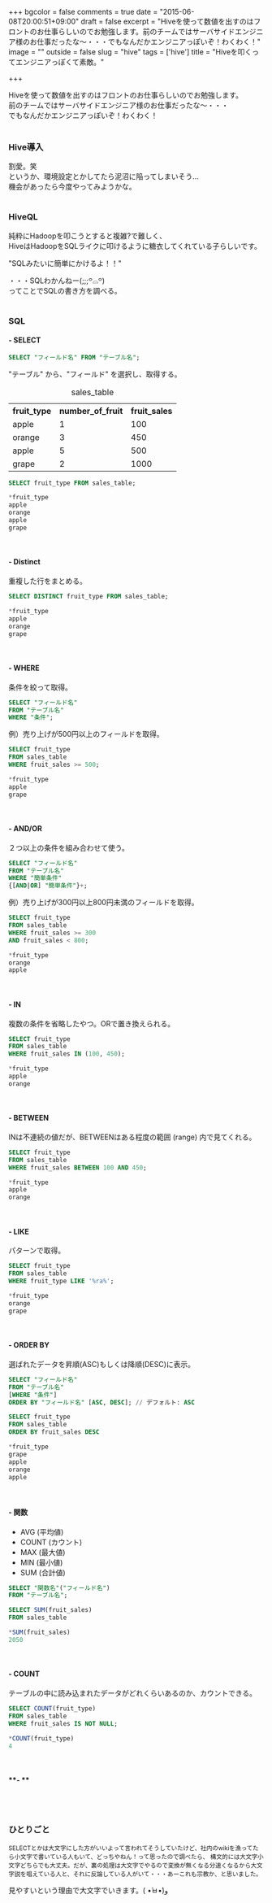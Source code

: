 +++
bgcolor = false
comments = true
date = "2015-06-08T20:00:51+09:00"
draft = false
excerpt = "Hiveを使って数値を出すのはフロントのお仕事らしいのでお勉強します。前のチームではサーバサイドエンジニア様のお仕事だったな〜・・・でもなんだかエンジニアっぽいぞ！わくわく！"
image = ""
outside = false
slug = "hive"
tags = ['hive']
title = "Hiveを叩くってエンジニアっぽくて素敵。"

+++

Hiveを使って数値を出すのはフロントのお仕事らしいのでお勉強します。  
前のチームではサーバサイドエンジニア様のお仕事だったな〜・・・  
でもなんだかエンジニアっぽいぞ！わくわく！<br><br>


### Hive導入

割愛。笑  
というか、環境設定とかしてたら泥沼に陥ってしまいそう...  
機会があったら今度やってみようかな。<br><br>


### HiveQL

純粋にHadoopを叩こうとすると複雑?で難しく、  
HiveはHadoopをSQLライクに叩けるように糖衣してくれている子らしいです。  

"SQLみたいに簡単にかけるよ！！"  

・・・SQLわかんねー(;;;꒪⌓꒪)  
ってことでSQLの書き方を調べる。<br><br>


### SQL

#### **- SELECT**

```sql
SELECT "フィールド名" FROM "テーブル名";
```

"テーブル" から、"フィールド" を選択し、取得する。

<table>
  <caption>sales_table</caption>
  <tr>
    <th>fruit_type</th>
    <th>number_of_fruit</th>
    <th>fruit_sales</th>
  </tr>
  <tr>
    <td>apple</td>
    <td>1</td>
    <td>100</td>
  </tr>
  <tr>
    <td>orange</td>
    <td>3</td>
    <td>450</td>
  </tr>
  <tr>
    <td>apple</td>
    <td>5</td>
    <td>500</td>
  </tr>
  <tr>
    <td>grape</td>
    <td>2</td>
    <td>1000</td>
  </tr>
</table>

```sql
SELECT fruit_type FROM sales_table;
```
```sql
*fruit_type
apple
orange
apple
grape
```
<br>

#### **- Distinct**

重複した行をまとめる。

```sql
SELECT DISTINCT fruit_type FROM sales_table;
```
```sql
*fruit_type
apple
orange
grape
```
<br>

#### **- WHERE**

条件を絞って取得。

```sql
SELECT "フィールド名"
FROM "テーブル名"
WHERE "条件";
```  

例）売り上げが500円以上のフィールドを取得。

```sql
SELECT fruit_type
FROM sales_table
WHERE fruit_sales >= 500;
```
```sql
*fruit_type
apple
grape
```
<br>

#### **- AND/OR**

２つ以上の条件を組み合わせて使う。

```sql
SELECT "フィールド名"
FROM "テーブル名"
WHERE "簡単条件"
{[AND|OR] "簡単条件"}+;
```  

例）売り上げが300円以上800円未満のフィールドを取得。

```sql
SELECT fruit_type
FROM sales_table
WHERE fruit_sales >= 300
AND fruit_sales < 800;
```
```sql
*fruit_type
orange
apple
```

<br>

#### **- IN**

複数の条件を省略したやつ。ORで置き換えられる。

```sql
SELECT fruit_type
FROM sales_table
WHERE fruit_sales IN (100, 450);
```

```sql
*fruit_type
apple
orange
```

<br>

#### **- BETWEEN**

INは不連続の値だが、BETWEENはある程度の範囲 (range) 内で見てくれる。

```sql
SELECT fruit_type
FROM sales_table
WHERE fruit_sales BETWEEN 100 AND 450;
```

```sql
*fruit_type
apple
orange
```

<br>

#### **- LIKE**

パターンで取得。

```sql
SELECT fruit_type
FROM sales_table
WHERE fruit_type LIKE '%ra%';
```

```sql
*fruit_type
orange
grape
```

<br>

#### **- ORDER BY**

選ばれたデータを昇順(ASC)もしくは降順(DESC)に表示。  

```sql
SELECT "フィールド名"
FROM "テーブル名"
[WHERE "条件"]
ORDER BY "フィールド名" [ASC, DESC]; // デフォルト: ASC
```

```sql
SELECT fruit_type
FROM sales_table
ORDER BY fruit_sales DESC
```

```sql
*fruit_type
grape
apple
orange
apple
```

<br>

#### **- 関数**

- AVG (平均値)
- COUNT (カウント)
- MAX (最大値)
- MIN (最小値)
- SUM (合計値)

```sql
SELECT "関数名"("フィールド名")
FROM "テーブル名";
```

```sql
SELECT SUM(fruit_sales)
FROM sales_table
```

```sql
*SUM(fruit_sales)
2050
```

<br>

#### **- COUNT**

テーブルの中に読み込まれたデータがどれくらいあるのか、カウントできる。

```sql
SELECT COUNT(fruit_type)
FROM sales_table
WHERE fruit_sales IS NOT NULL;
```

```sql
*COUNT(fruit_type)
4
```

<br>

#### **- **




<br><br>

### ひとりごと

<small>
SELECTとかは大文字にした方がいいよって言われてそうしていたけど、社内のwikiを漁ってたら小文字で書いている人もいて、どっちやねん！って思ったので調べたら、  
構文的には大文字小文字どちらでも大丈夫。だが、裏の処理は大文字でやるので変換が無くなる分速くなるから大文字説を唱えている人と、それに反論している人がいて・・・あーこれも宗教か、と思いました。  
</small>

見やすいという理由で大文字でいきます。( •́ㅂ•̀)و


